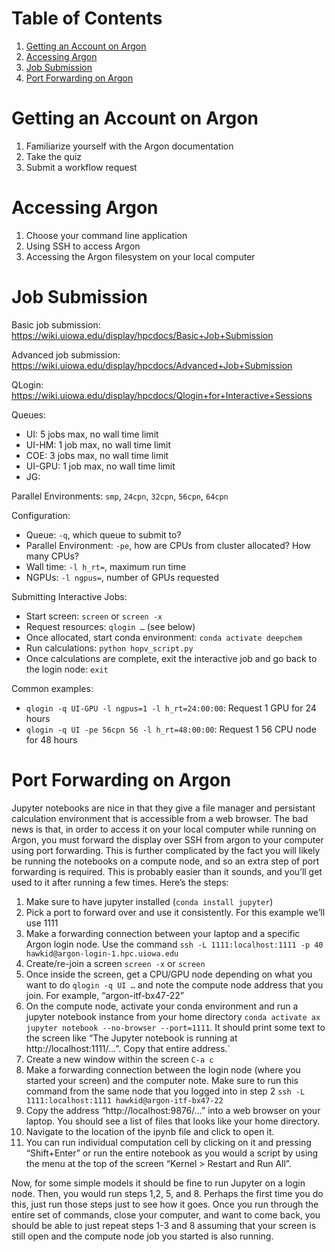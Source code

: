 # Table of Contents
1. [Getting an Account on Argon](#getting-an-account-on-argon)
2. [Accessing Argon](#accessing-argon)
3. [Job Submission](#job-submission)
4. [Port Forwarding on Argon](#port-forwarding-on-argon)

# Getting an Account on Argon

1. Familiarize yourself with the Argon documentation
2. Take the quiz
3. Submit a workflow request

# Accessing Argon

1. Choose your command line application
2. Using SSH to access Argon
3. Accessing the Argon filesystem on your local computer

# Job Submission

Basic job submission: https://wiki.uiowa.edu/display/hpcdocs/Basic+Job+Submission

Advanced job submission: https://wiki.uiowa.edu/display/hpcdocs/Advanced+Job+Submission

QLogin: https://wiki.uiowa.edu/display/hpcdocs/Qlogin+for+Interactive+Sessions

Queues:
-	UI: 5 jobs max, no wall time limit
-	UI-HM: 1 job max, no wall time limit
-	COE: 3 jobs max, no wall time limit
-	UI-GPU: 1 job max, no wall time limit
-	JG: 

Parallel Environments: `smp`, `24cpn`, `32cpn`, `56cpn`, `64cpn`

Configuration:
-	Queue: `-q`, which queue to submit to?
-	Parallel Environment: `-pe`, how are CPUs from cluster allocated? How many CPUs?
-	Wall time: `-l h_rt=`, maximum run time
-	NGPUs: `-l ngpus=`, number of GPUs requested

Submitting Interactive Jobs:
-	Start screen: `screen` or `screen -x`
-	Request resources: `qlogin …` (see below)
-	Once allocated, start conda environment: `conda activate deepchem`
-	Run calculations: `python hopv_script.py`
-	Once calculations are complete, exit the interactive job and go back to the login node: `exit`

Common examples:
-	`qlogin -q UI-GPU -l ngpus=1 -l h_rt=24:00:00`: Request 1 GPU for 24 hours
-	`qlogin -q UI -pe 56cpn 56 -l h_rt=48:00:00`: Request 1 56 CPU node for 48 hours

# Port Forwarding on Argon
Jupyter notebooks are nice in that they give a file manager and persistant calculation environment that is accessible from a web browser. The bad news is that, in order to access it on your local computer while running on Argon, you must forward the display over SSH from argon to your computer using port forwarding. This is further complicated by the fact you will likely be running the notebooks on a compute node, and so an extra step of port forwarding is required. This is probably easier than it sounds, and you’ll get used to it after running a few times. Here’s the steps:
1.	Make sure to have jupyter installed (`conda install jupyter`)
2. Pick a port to forward over and use it consistently. For this example we’ll use 1111
3.	Make a forwarding connection between your laptop and a specific Argon login node. Use the command `ssh -L 1111:localhost:1111 -p 40 hawkid@argon-login-1.hpc.uiowa.edu`
4.	Create/re-join a screen `screen -x` or `screen`
5.	Once inside the screen, get a CPU/GPU node depending on what you want to do `qlogin -q UI …` and note the compute node address that you join. For example, “argon-itf-bx47-22”
6.	On the compute node, activate your conda environment and run a jupyter notebook instance from your home directory `conda activate ax` `jupyter notebook --no-browser --port=1111`. It should print some text to the screen like “The Jupyter notebook is running at http://localhost:1111/...”. Copy that entire address.`
7.	Create a new window within the screen `C-a c`
8.	Make a forwarding connection between the login node (where you started your screen) and the computer note. Make sure to run this command from the same node that you logged into in step 2 `ssh -L 1111:localhost:1111 hawkid@argon-itf-bx47-22`
9.	Copy the address “http://localhost:9876/...” into a web browser on your laptop. You should see a list of files that looks like your home directory.
10.	Navigate to the location of the ipynb file and click to open it.
11.	You can run individual computation cell by clicking on it and pressing “Shift+Enter” or run the entire notebook as you would a script by using the menu at the top of the screen “Kernel > Restart and Run All”.

Now, for some simple models it should be fine to run Jupyter on a login node. Then, you would run steps 1,2, 5, and 8. Perhaps the first time you do this, just run those steps just to see how it goes. Once you run through the entire set of commands, close your computer, and want to come back, you should be able to just repeat steps 1-3 and 8 assuming that your screen is still open and the compute node job you started is also running.

